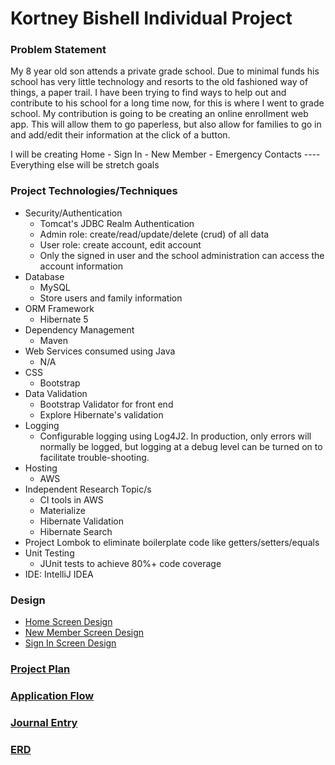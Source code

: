 # Kortney Bishell Individual Project

### Problem Statement

My 8 year old son attends a private grade school. Due to minimal funds his school has very little technology and resorts
to the old fashioned way of things, a paper trail. I have been trying to find ways to help out and contribute to his
school for a long time now, for this is where I went to grade school. My contribution is going to be creating an online
enrollment web app. This will allow them to go paperless, but also allow for families to go in and add/edit their
information at the click of a button.

I will be creating Home - Sign In - New Member - Emergency Contacts ---- Everything else will be stretch goals


### Project Technologies/Techniques 

* Security/Authentication
  * Tomcat's JDBC Realm Authentication
  * Admin role: create/read/update/delete (crud) of all data
  * User role: create account, edit account
  * Only the signed in user and the school administration can access the account information
* Database
  * MySQL
  * Store users and family information
* ORM Framework
  * Hibernate 5
* Dependency Management
  * Maven
* Web Services consumed using Java
  * N/A
* CSS 
  * Bootstrap
* Data Validation
  * Bootstrap Validator for front end
  * Explore Hibernate's validation
* Logging
  * Configurable logging using Log4J2. In production, only errors will normally be logged, but logging at a debug level 
    can be turned on to facilitate trouble-shooting. 
* Hosting
  * AWS
* Independent Research Topic/s
  * CI tools in AWS
  * Materialize
  * Hibernate Validation
  * Hibernate Search
* Project Lombok to eliminate boilerplate code like getters/setters/equals
* Unit Testing
  * JUnit tests to achieve 80%+ code coverage 
* IDE: IntelliJ IDEA

### Design

* [Home Screen Design](../DesignDocuments/home.md)
* [New Member Screen Design](../DesignDocuments/NewMember.md)
* [Sign In Screen Design](../DesignDocuments/signIn.md)


### [Project Plan](../DesignDocuments/ProjectPlan.md)

### [Application Flow](../DesignDocuments/applicationFlow.md)

### [Journal Entry](../DesignDocuments/journalEntry.md)

### [ERD](../DesignDocuments/ERD.png)



